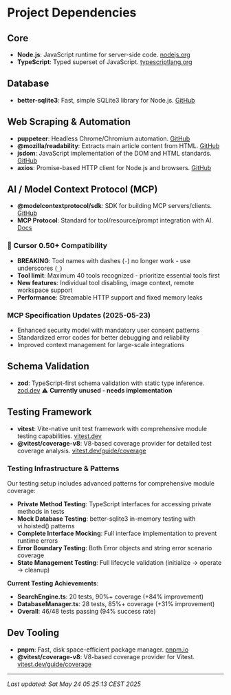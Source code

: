 # Project Dependencies

## Core

- **Node.js**: JavaScript runtime for server-side code. [nodejs.org](https://nodejs.org/)
- **TypeScript**: Typed superset of JavaScript. [typescriptlang.org](https://www.typescriptlang.org/)

## Database

- **better-sqlite3**: Fast, simple SQLite3 library for Node.js. [GitHub](https://github.com/WiseLibs/better-sqlite3)

## Web Scraping & Automation

- **puppeteer**: Headless Chrome/Chromium automation. [GitHub](https://github.com/puppeteer/puppeteer)
- **@mozilla/readability**: Extracts main article content from HTML. [GitHub](https://github.com/mozilla/readability)
- **jsdom**: JavaScript implementation of the DOM and HTML standards. [GitHub](https://github.com/jsdom/jsdom)
- **axios**: Promise-based HTTP client for Node.js and browsers. [GitHub](https://github.com/axios/axios)

## AI / Model Context Protocol (MCP)

- **@modelcontextprotocol/sdk**: SDK for building MCP servers/clients. [GitHub](https://github.com/modelcontextprotocol/modelcontextprotocol)
- **MCP Protocol**: Standard for tool/resource/prompt integration with AI. [Docs](https://modelcontextprotocol.io/specification/2025-05-23)

### **🚨 Cursor 0.50+ Compatibility**

- **BREAKING**: Tool names with dashes (`-`) no longer work - use underscores (`_`)
- **Tool limit**: Maximum 40 tools recognized - prioritize essential tools first
- **New features**: Individual tool disabling, image context, remote workspace support
- **Performance**: Streamable HTTP support and fixed memory leaks

### **MCP Specification Updates (2025-05-23)**

- Enhanced security model with mandatory user consent patterns
- Standardized error codes for better debugging and reliability
- Improved context management for large-scale integrations

## Schema Validation

- **zod**: TypeScript-first schema validation with static type inference. [zod.dev](https://zod.dev/) ⚠️ **Currently unused - needs implementation**

## Testing Framework

- **vitest**: Vite-native unit test framework with comprehensive module testing capabilities. [vitest.dev](https://vitest.dev/)
- **@vitest/coverage-v8**: V8-based coverage provider for detailed test coverage analysis. [vitest.dev/guide/coverage](https://vitest.dev/guide/coverage.html)

### **Testing Infrastructure & Patterns**

Our testing setup includes advanced patterns for comprehensive module coverage:

- **Private Method Testing**: TypeScript interfaces for accessing private methods in tests
- **Mock Database Testing**: better-sqlite3 in-memory testing with vi.hoisted() patterns
- **Complete Interface Mocking**: Full interface implementation to prevent runtime errors
- **Error Boundary Testing**: Both Error objects and string error scenario coverage
- **State Management Testing**: Full lifecycle validation (initialize → operate → cleanup)

**Current Testing Achievements**:

- **SearchEngine.ts**: 20 tests, 90%+ coverage (+84% improvement)
- **DatabaseManager.ts**: 28 tests, 85%+ coverage (+31% improvement)
- **Overall**: 46/48 tests passing (94% success rate)

## Dev Tooling

- **pnpm**: Fast, disk space-efficient package manager. [pnpm.io](https://pnpm.io/)
- **@vitest/coverage-v8**: V8-based coverage provider for Vitest. [vitest.dev/guide/coverage](https://vitest.dev/guide/coverage.html)

---
_Last updated: Sat May 24 05:25:13 CEST 2025_
